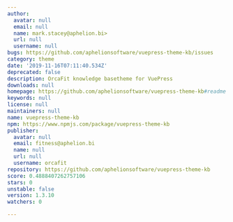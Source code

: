 ```yaml
---
author:
  avatar: null
  email: null
  name: mark.stacey@aphelion.bi>
  url: null
  username: null
bugs: https://github.com/aphelionsoftware/vuepress-theme-kb/issues
category: theme
date: '2019-11-16T07:11:40.534Z'
deprecated: false
description: OrcaFit knowledge basetheme for VuePress
downloads: null
homepage: https://github.com/aphelionsoftware/vuepress-theme-kb#readme
keywords: null
license: null
maintainers: null
name: vuepress-theme-kb
npm: https://www.npmjs.com/package/vuepress-theme-kb
publisher:
  avatar: null
  email: fitness@aphelion.bi
  name: null
  url: null
  username: orcafit
repository: https://github.com/aphelionsoftware/vuepress-theme-kb
score: 0.4888407262757106
stars: 0
unstable: false
version: 1.3.10
watchers: 0

---
```


